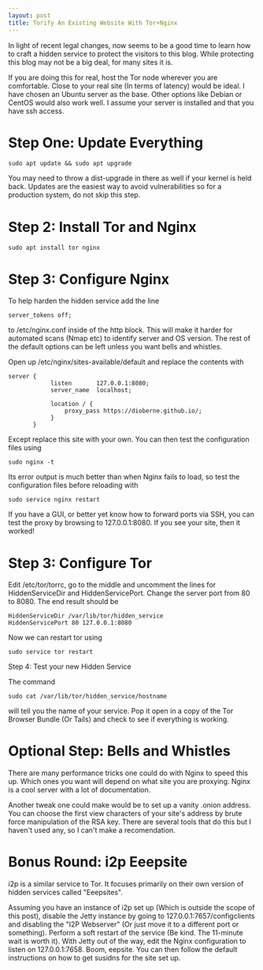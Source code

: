 ```yaml
---
layout: post
title: Torify An Existing Website With Tor+Nginx 
---
```


In light of recent legal changes, now seems to be a good time to learn how to craft a hidden service to protect the visitors to this blog. While protecting this blog may not be a big deal, for many sites it is. 

If you are doing this for real, host the Tor node wherever you are comfortable. Close to your real site (In terms of latency) would be ideal. I have chosen an Ubuntu server as the base. Other options like Debian or CentOS would also work well. I assume your server is installed and that you have ssh access. 

# Step One: Update Everything

```
sudo apt update && sudo apt upgrade
```

You may need to throw a dist-upgrade in there as well if your kernel is held back. Updates are the easiest way to avoid vulnerabilities so for a production system, do not skip this step. 

# Step 2: Install Tor and Nginx

```
sudo apt install tor nginx
```

# Step 3: Configure Nginx

To help harden the hidden service add the line 

```
server_tokens off;
```

to /etc/nginx.conf inside of the http block. This will make it harder for automated scans (Nmap etc) to identify server and OS version. The rest of the default options can be left unless you want bells and whistles. 

Open  up /etc/nginx/sites-available/default and replace the contents with 

```
server {
            listen       127.0.0.1:8080;
            server_name  localhost;

            location / {
                proxy_pass https://dioberne.github.io/;
            }
       }
```

Except replace this site with your own. You can then test the configuration files using 

```
sudo nginx -t
```

Its error output is much better than when Nginx fails to load, so test the configuration files before reloading with 

```
sudo service nginx restart
```

If you have a GUI, or better yet know how to forward ports via SSH, you can test the proxy by browsing to  127.0.0.1:8080. If you see your site, then it worked!

# Step 3: Configure Tor

Edit /etc/tor/torrc, go to the middle and uncomment the lines for HiddenServiceDir and HiddenServicePort. Change the server port from 80 to 8080. The end result should be 


```
HiddenServiceDir /var/lib/tor/hidden_service
HiddenServicePort 80 127.0.0.1:8080
```

Now we can restart tor using 

```
sudo service tor restart
```

Step 4: Test your new Hidden Service

The command

```
sudo cat /var/lib/tor/hidden_service/hostname
```

will tell you the name of your service. Pop it open in a copy of the Tor Browser Bundle (Or Tails) and check to see if everything is working. 

# Optional Step: Bells and Whistles

There are many performance tricks one could do with Nginx to speed this up. Which ones you want will depend on what site you are proxying. Nginx is a cool server with a lot of documentation. 

Another tweak one could make would be to set up a vanity .onion address. You can choose the first view characters of your site's address by brute force manipulation of the RSA key. There are several tools that do this but I haven't used any, so I can't make a recomendation.

# Bonus Round: i2p Eeepsite

i2p is a similar service to Tor. It focuses primarily on their own version of hidden services called "Eeepsites". 

Assuming you have an instance of i2p set up (Which is outside the scope of this post),  disable the Jetty instance by going to 127.0.0.1:7657/configclients and disabling the "I2P Webserver" (Or just move it to a different port or something). Perform a soft restart of the service (Be kind. The 11-minute wait is worth it). With Jetty out of the way, edit the Nginx configuration to listen on 127.0.0.1:7658. Boom, eepsite. You can then follow the default instructions on how to get susidns for the site set up. 
